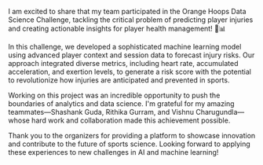 I am excited to share that my team participated in the Orange Hoops Data Science Challenge, tackling the critical problem of predicting player injuries and creating actionable insights for player health management! 🏀📊

In this challenge, we developed a sophisticated machine learning model using advanced player context and session data to forecast injury risks. Our approach integrated diverse metrics, including heart rate, accumulated acceleration, and exertion levels, to generate a risk score with the potential to revolutionize how injuries are anticipated and prevented in sports.

Working on this project was an incredible opportunity to push the boundaries of analytics and data science. I'm grateful for my amazing teammates—Shashank Guda, Rithika Gurram, and Vishnu Charugundla—whose hard work and collaboration made this achievement possible.

Thank you to the organizers for providing a platform to showcase innovation and contribute to the future of sports science. Looking forward to applying these experiences to new challenges in AI and machine learning!
